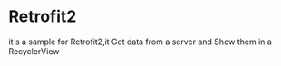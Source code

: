 # Retrofit2
it s a sample for Retrofit2,it Get data from a server and Show them in a RecyclerView


